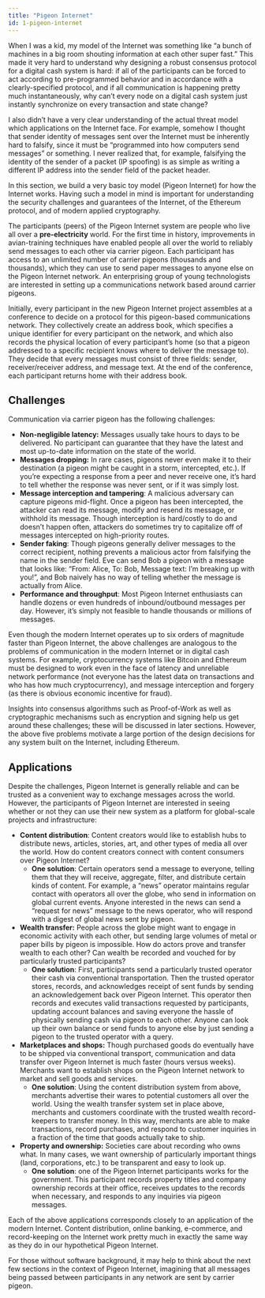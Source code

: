 ```yaml
---
title: "Pigeon Internet"
id: 1-pigeon-internet
---
```


When I was a kid, my model of the Internet was something like “a bunch of machines in a big room shouting information at each other super fast.” This made it very hard to understand why designing a robust consensus protocol for a digital cash system is hard: if all of the participants can be forced to act according to pre-programmed behavior and in accordance with a clearly-specified protocol, and if all communication is happening pretty much instantaneously, why can’t every node on a digital cash system just instantly synchronize on every transaction and state change?

I also didn’t have a very clear understanding of the actual threat model which applications on the Internet face. For example, somehow I thought that sender identity of messages sent over the Internet must be inherently hard to falsify, since it must be “programmed into how computers send messages” or something. I never realized that, for example, falsifying the identity of the sender of a packet (IP spoofing) is as simple as writing a different IP address into the sender field of the packet header.

In this section, we build a very basic toy model (Pigeon Internet) for how the Internet works. Having such a model in mind is important for understanding the security challenges and guarantees of the Internet, of the Ethereum protocol, and of modern applied cryptography.

The participants (peers) of the Pigeon Internet system are people who live all over a **pre-electricity** world. For the first time in history, improvements in avian-training techniques have enabled people all over the world to reliably send messages to each other via carrier pigeon. Each participant has access to an unlimited number of carrier pigeons (thousands and thousands), which they can use to send paper messages to anyone else on the Pigeon Internet network. An enterprising group of young technologists are interested in setting up a communications network based around carrier pigeons.

Initially, every participant in the new Pigeon Internet project assembles at a conference to decide on a protocol for this pigeon-based communications network. They collectively create an address book, which specifies a unique identifier for every participant on the network, and which also records the physical location of every participant’s home (so that a pigeon addressed to a specific recipient knows where to deliver the message to). They decide that every messages must consist of three fields: sender, receiver/receiver address, and message text. At the end of the conference, each participant returns home with their address book.

## Challenges

Communication via carrier pigeon has the following challenges:

- **Non-negligible latency:** Messages usually take hours to days to be delivered. No participant can guarantee that they have the latest and most up-to-date information on the state of the world.
- **Messages dropping:** In rare cases, pigeons never even make it to their destination (a pigeon might be caught in a storm, intercepted, etc.). If you’re expecting a response from a peer and never receive one, it’s hard to tell whether the response was never sent, or if it was simply lost.
- **Message interception and tampering**: A malicious adversary can capture pigeons mid-flight. Once a pigeon has been intercepted, the attacker can read its message, modify and resend its message, or withhold its message. Though interception is hard/costly to do and doesn’t happen often, attackers do sometimes try to capitalize off of messages intercepted on high-priority routes.
- **Sender faking**: Though pigeons generally deliver messages to the correct recipient, nothing prevents a malicious actor from falsifying the name in the sender field. Eve can send Bob a pigeon with a message that looks like: “From: Alice, To: Bob, Message text: I’m breaking up with you!”, and Bob naively has no way of telling whether the message is actually from Alice.
- **Performance and throughput**: Most Pigeon Internet enthusiasts can handle dozens or even hundreds of inbound/outbound messages per day. However, it’s simply not feasible to handle thousands or millions of messages.

Even though the modern Internet operates up to six orders of magnitude faster than Pigeon Internet, the above challenges are analogous to the problems of communication in the modern Internet or in digital cash systems. For example, cryptocurrency systems like Bitcoin and Ethereum must be designed to work even in the face of latency and unreliable network performance (not everyone has the latest data on transactions and who has how much cryptocurrency), and message interception and forgery (as there is obvious economic incentive for fraud).

Insights into consensus algorithms such as Proof-of-Work as well as cryptographic mechanisms such as encryption and signing help us get around these challenges; these will be discussed in later sections. However, the above five problems motivate a large portion of the design decisions for any system built on the Internet, including Ethereum.

## Applications

Despite the challenges, Pigeon Internet is generally reliable and can be trusted as a convenient way to exchange messages across the world. However, the participants of Pigeon Internet are interested in seeing whether or not they can use their new system as a platform for global-scale projects and infrastructure:

- **Content distribution**: Content creators would like to establish hubs to distribute news, articles, stories, art, and other types of media all over the world. How do content creators connect with content consumers over Pigeon Internet?
  - **One solution**: Certain operators send a message to everyone, telling them that they will receive, aggregate, filter, and distribute certain kinds of content. For example, a “news” operator maintains regular contact with operators all over the globe, who send in information on global current events. Anyone interested in the news can send a “request for news” message to the news operator, who will respond with a digest of global news sent by pigeon.
- **Wealth transfer:** People across the globe might want to engage in economic activity with each other, but sending large volumes of metal or paper bills by pigeon is impossible. How do actors prove and transfer wealth to each other? Can wealth be recorded and vouched for by particularly trusted participants?
  - **One solution**: First, participants send a particularly trusted operator their cash via conventional transportation. Then the trusted operator stores, records, and acknowledges receipt of sent funds by sending an acknowledgement back over Pigeon Internet. This operator then records and executes valid transactions requested by participants, updating account balances and saving everyone the hassle of physically sending cash via pigeon to each other. Anyone can look up their own balance or send funds to anyone else by just sending a pigeon to the trusted operator with a query.
- **Marketplaces and shops:** Though purchased goods do eventually have to be shipped via conventional transport, communication and data transfer over Pigeon Internet is much faster (hours versus weeks). Merchants want to establish shops on the Pigeon Internet network to market and sell goods and services.
  - **One solution**: Using the content distribution system from above, merchants advertise their wares to potential customers all over the world. Using the wealth transfer system set in place above, merchants and customers coordinate with the trusted wealth record-keepers to transfer money. In this way, merchants are able to make transactions, record purchases, and respond to customer inquiries in a fraction of the time that goods actually take to ship.
- **Property and ownership:** Societies care about recording who owns what. In many cases, we want ownership of particularly important things (land, corporations, etc.) to be transparent and easy to look up.
  - **One solution**: one of the Pigeon Internet participants works for the government. This participant records property titles and company ownership records at their office, receives updates to the records when necessary, and responds to any inquiries via pigeon messages.

Each of the above applications corresponds closely to an application of the modern Internet. Content distribution, online banking, e-commerce, and record-keeping on the Internet work pretty much in exactly the same way as they do in our hypothetical Pigeon Internet.

For those without software background, it may help to think about the next few sections in the context of Pigeon Internet, imagining that all messages being passed between participants in any network are sent by carrier pigeon.
